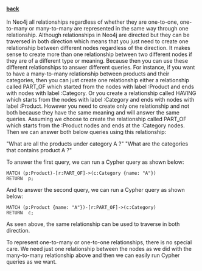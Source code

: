 #### [back](data_modeling_main.md)

In Neo4j all relationships regardless of whether they are one-to-one, one-to-many or many-to-many are represented in the same way through one relationship. Although relationships in Neo4j are directed but they can be traversed in both direction which means that you just need to create one relationship between different nodes regardless of the direction. It makes sense to create more than one relationship between two different nodes if they are of a different type or meaning. Because then you can use these different relationships to answer different queries. For instance, if you want to have a many-to-many relationship between products and their categories, then you can just create one relationship either a relationship called PART_OF which started from the nodes with label :Product and ends with nodes with label :Category. Or you create a relationship called HAVING which starts from the nodes with label :Category and ends with nodes with label :Product. However you need to create only one relationship and not both because they have the same meaning and will answer the same queries. Assuming we choose to create the relationship called PART_OF which starts from the :Product nodes and ends at the :Category nodes. Then we can answer both below queries using this relationship:

"What are all the products under category A ?"
"What are the categories that contains product A ?"


To answer the first query, we can run a Cypher query as shown below:

````
MATCH (p:Product)-[r:PART_OF]->(c:Category {name: "A"})
RETURN  p;
````

And to answer the second query, we can run a Cypher query as shown below:

````
MATCH (p:Product {name: "A"})-[r:PART_OF]->(c:Category)
RETURN  c;
````


As seen above, the same relationship can be used to traverse in both direction.

To represent one-to-many or one-to-one relationships, there is no special care. We need just one relationship between the nodes as we did with the many-to-many relationship above and then we can easily run Cypher queries as we want.


 